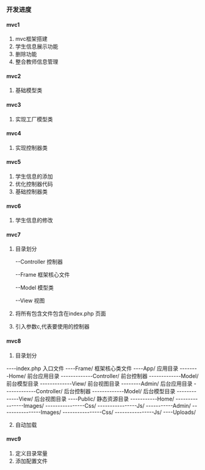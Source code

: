 ### 开发进度
#### mvc1
1. mvc框架搭建
2. 学生信息展示功能
3. 删除功能
4. 整合教师信息管理

#### mvc2
1. 基础模型类

#### mvc3
1. 实现工厂模型类

#### mvc4
1. 实现控制器类

#### mvc5
1. 学生信息的添加
2. 优化控制器代码
3. 基础控制器类

#### mvc6
1. 学生信息的修改

#### mvc7

1. 目录划分

   --Controller  控制器

   --Frame 框架核心文件

   --Model 模型类

   --View  视图
2. 将所有包含文件包含在index.php 页面
3. 引入参数c,代表要使用的控制器

#### mvc8

1. 目录划分

----index.php                入口文件
----Frame/                   框架核心类文件
----App/                     应用目录
--------Home/                前台应用目录
-------------Controller/     前台控制器
-------------Model/          前台模型目录
-------------View/           前台视图目录
--------Admin/               后台应用目录
-------------Controller/     后台控制器
-------------Model/          后台模型目录
-------------View/           后台视图目录
----Public/                  静态资源目录
-----------Home/
----------------Images/
----------------Css/
----------------Js/
-----------Admin/
----------------Images/
----------------Css/
----------------Js/
----Uploads/

2. 自动加载

#### mvc9
1. 定义目录常量
2. 添加配置文件